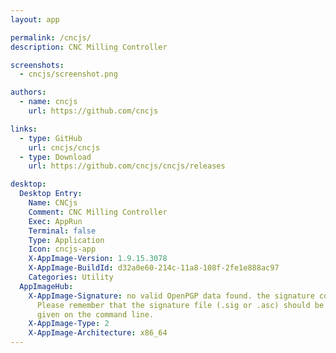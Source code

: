 ```yaml
---
layout: app

permalink: /cncjs/
description: CNC Milling Controller

screenshots:
  - cncjs/screenshot.png

authors:
  - name: cncjs
    url: https://github.com/cncjs

links:
  - type: GitHub
    url: cncjs/cncjs
  - type: Download
    url: https://github.com/cncjs/cncjs/releases

desktop:
  Desktop Entry:
    Name: CNCjs
    Comment: CNC Milling Controller
    Exec: AppRun
    Terminal: false
    Type: Application
    Icon: cncjs-app
    X-AppImage-Version: 1.9.15.3078
    X-AppImage-BuildId: d32a0e60-214c-11a8-108f-2fe1e888ac97
    Categories: Utility
  AppImageHub:
    X-AppImage-Signature: no valid OpenPGP data found. the signature could not be verified.
      Please remember that the signature file (.sig or .asc) should be the first file
      given on the command line.
    X-AppImage-Type: 2
    X-AppImage-Architecture: x86_64
---
```

